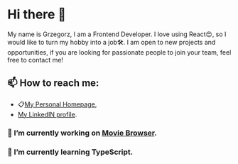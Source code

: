 # Hi there 👋

My name is Grzegorz, I am a Frontend Developer. I love using React😍, so I would like to turn my hobby into a job🛠️. I am open to new projects and opportunities, if you are looking for passionate people to join your team, feel free to contact me!

## 📫 How to reach me:
- 📋[My Personal Homepage](https://grzegorzjendernal.github.io/personal-homepage/),
-  [My LinkedIN profile](https://www.linkedin.com/in/grzegorzjendernal/).

### 🔭 I’m currently working on [Movie Browser](https://github.com/KaniewskiSoftware/movie-browser).

### 🌱 I’m currently learning TypeScript.
<!--
**GrzegorzJendernal/GrzegorzJendernal** is a ✨ _special_ ✨ repository because its `README.md` (this file) appears on your GitHub profile.

Here are some ideas to get you started:

- 🔭 I’m currently working on ...
- 🌱 I’m currently learning ...
- 👯 I’m looking to collaborate on ...
- 🤔 I’m looking for help with ...
- 💬 Ask me about ...
- 📫 How to reach me: ...
- 😄 Pronouns: ...
- ⚡ Fun fact: ...
-->
